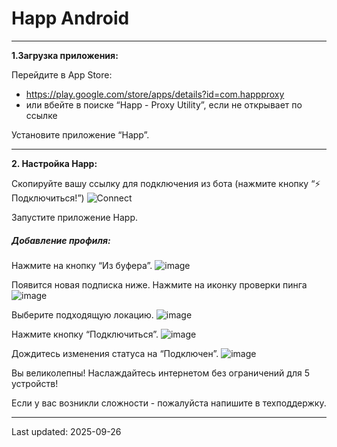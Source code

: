 # Happ Android
------------


**1.Загрузка приложения:**

Перейдите в App Store:
- https://play.google.com/store/apps/details?id=com.happproxy
- или вбейте в поиске “Happ - Proxy Utility”, если не открывает по ссылке

Установите приложение “Happ”.

------------
**2. Настройка Happ:**

Скопируйте вашу ссылку для подключения из бота (нажмите кнопку “⚡️ Подключиться!”)
![Connect](../common/status.png)

Запустите приложение Happ.

##### Добавление профиля:

Нажмите на кнопку “Из буфера”.
![image](../ios-macos-android/happ/clipboard.png)

Появится новая подписка ниже. Нажмите на иконку проверки пинга
![image](../ios-macos-android/happ/ping.png)

Выберите подходящую локацию.
![image](../ios-macos-android/happ/ping_out.png)

Нажмите кнопку “Подключиться”.
![image](../ios-macos-android/happ/connect.png)

Дождитесь изменения статуса на “Подключен”.
![image](../ios-macos-android/happ/connected.png)

Вы великолепны! Наслаждайтесь интернетом без ограничений для 5 устройств!

Если у вас возникли сложности - пожалуйста напишите в техподдержку.




-----------
Last updated: 2025-09-26 
